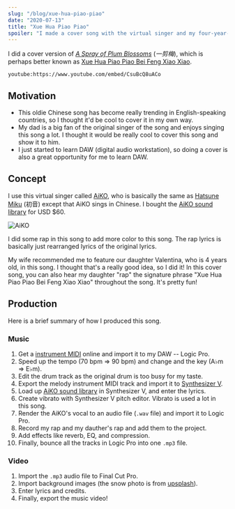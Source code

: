 ```yaml
---
slug: "/blog/xue-hua-piao-piao"
date: "2020-07-13"
title: "Xue Hua Piao Piao"
spoiler: "I made a cover song with the virtual singer and my four-year-old daughter."
---
```


I did a cover version of [_A Spray of Plum Blossoms_](https://en.wikipedia.org/wiki/A_Spray_of_Plum_Blossoms) (_一剪梅_), which is perhaps better known as [Xue Hua Piao Piao Bei Feng Xiao Xiao](https://www.urbandictionary.com/define.php?term=xue%20hua%20piao%20piao%20bei%20feng%20xiao%20xiao).

`youtube:https://www.youtube.com/embed/CsuBcQ8uACo`

## Motivation

- This oldie Chinese song has become really trending in English-speaking countries, so I thought it'd be cool to cover it in my own way.
- My dad is a big fan of the original singer of the song and enjoys singing this song a lot. I thought it would be really cool to cover this song and show it to him.
- I just started to learn DAW (digital audio workstation), so doing a cover is also a great opportunity for me to learn DAW.

## Concept

I use this virtual singer called [AiKO](https://synthv.fandom.com/wiki/AiKO), who is basically the same as [Hatsune Miku](https://en.wikipedia.org/wiki/Hatsune_Miku) (初音) except that AiKO sings in Chinese. I bought the [AiKO sound library](https://www.anicute.com/product/8d45e4f7-58c7-455f-b0ab-d280524021f1) for USD \$60.

![AiKO](./aiko.png)

I did some rap in this song to add more color to this song. The rap lyrics is basically just rearranged lyrics of the original lyrics.

My wife recommended me to feature our daughter Valentina, who is 4 years old, in this song. I thought that's a really good idea, so I did it! In this cover song, you can also hear my daughter "rap" the signature phrase "Xue Hua Piao Piao Bei Feng Xiao Xiao" throughout the song. It's pretty fun!

## Production

Here is a brief summary of how I produced this song.

### Music

1. Get a [instrument MIDI](https://www.midishow.com/tool/mididy?id=42526) online and import it to my DAW -- Logic Pro.
1. Speed up the tempo (70 bpm => 90 bpm) and change and the key (A♭m => E♭m).
1. Edit the drum track as the original drum is too busy for my taste.
1. Export the melody instrument MIDI track and import it to [Synthesizer V](https://dreamtonics.com/synthesizerv-gen1/en/).
1. Load up [AiKO sound library](https://www.anicute.com/product/8d45e4f7-58c7-455f-b0ab-d280524021f1) in Synthesizer V, and enter the lyrics.
1. Create vibrato with Synthesizer V pitch editor. Vibrato is used a lot in this song.
1. Render the AiKO's vocal to an audio file (`.wav` file) and import it to Logic Pro.
1. Record my rap and my dauther's rap and add them to the project.
1. Add effects like reverb, EQ, and compression.
1. Finally, bounce all the tracks in Logic Pro into one `.mp3` file.

### Video

1. Import the `.mp3` audio file to Final Cut Pro.
1. Import background images (the snow photo is from [upsplash](https://unsplash.com/)).
1. Enter lyrics and credits.
1. Finally, export the music video!
